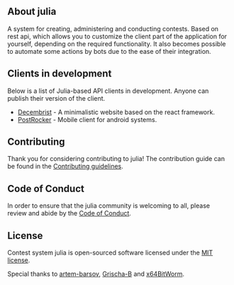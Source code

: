 ## About julia
A system for creating, administering and conducting contests. Based on rest api, which allows you to customize the 
client part of the application for yourself, depending on the required functionality. It also becomes possible to 
automate some actions by bots due to the ease of their integration.

## Clients in development
Below is a list of Julia-based API clients in development. Anyone can publish their version of the client.
 - [Decembrist](https://github.com/more-suo/decembrist/) - A minimalistic website based on the react framework.
 - [PostRocker](https://github.com/jenyasubbotina/PostRocker/) - Mobile client for android systems. 

<!--
  Requirements
  Installation
  Quick start
  Example of use 
  Add badges
-->

## Contributing
Thank you for considering contributing to julia! The contribution guide can be found in the 
[Contributing guidelines](https://github.com/arcturus5340/julia/blob/master/CONTRIBUTING.md).

## Code of Conduct
In order to ensure that the julia community is welcoming to all, please review and abide by the 
[Code of Conduct](https://github.com/arcturus5340/julia/blob/master/CODE_OF_CONDUCT.md).

## License
Contest system julia is open-sourced software licensed under the [MIT license](https://opensource.org/licenses/MIT).

Special thanks to [artem-barsov](https://github.com/artem-barsov/), [Grischa-B](https://github.com/Grischa-B/) and 
[x64BitWorm](https://github.com/x64BitWorm/).
